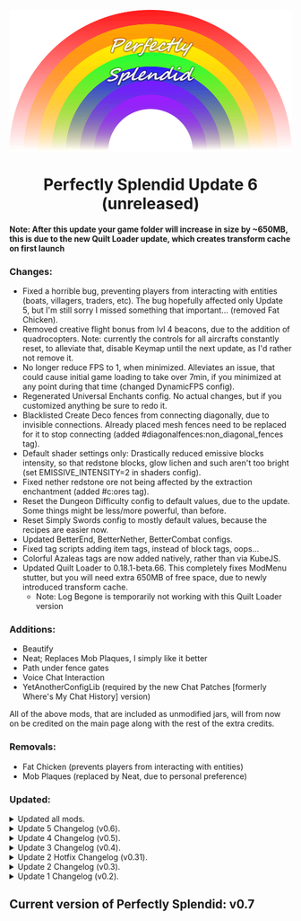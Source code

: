 <p align="center">
  <img src="https://github.com/SplendidAlakey/Perfectly-Splendid/blob/Perfectly-Splendid/images/banners/Perfectly_Splendid.png" width="720"
</p>

<h1 align="center"> Perfectly Splendid Update 6 (unreleased) <br>

#### Note: After this update your game folder will increase in size by ~650MB, this is due to the new Quilt Loader update, which creates transform cache on first launch

### Changes:

- Fixed a horrible bug, preventing players from interacting with entities (boats, villagers, traders, etc). The bug hopefully affected only Update 5, but I'm still sorry I missed something that important... (removed Fat Chicken).
- Removed creative flight bonus from lvl 4 beacons, due to the addition of quadrocopters. Note: currently the controls for all aircrafts constantly reset, to alleviate that, disable Keymap until the next update, as I'd rather not remove it.
- No longer reduce FPS to 1, when minimized. Alleviates an issue, that could cause initial game loading to take over 7min, if you minimized at any point during that time (changed DynamicFPS config).
- Regenerated Universal Enchants config. No actual changes, but if you customized anything be sure to redo it.
- Blacklisted Create Deco fences from connecting diagonally, due to invisible connections. Already placed mesh fences need to be replaced for it to stop connecting (added #diagonalfences:non_diagonal_fences tag).
- Default shader settings only: Drastically reduced emissive blocks intensity, so that redstone blocks, glow lichen and such aren't too bright (set EMISSIVE_INTENSITY=2 in shaders config).
- Fixed nether redstone ore not being affected by the extraction enchantment (added #c:ores tag).
- Reset the Dungeon Difficulty config to default values, due to the update. Some things might be less/more powerful, than before.
- Reset Simply Swords config to mostly default values, because the recipes are easier now.
- Updated BetterEnd, BetterNether, BetterCombat configs.
- Fixed tag scripts adding item tags, instead of block tags, oops...
- Colorful Azaleas tags are now added natively, rather than via KubeJS.
- Updated Quilt Loader to 0.18.1-beta.66. This completely fixes ModMenu stutter, but you will need extra 650MB of free space, due to newly introduced transform cache.
     - Note: Log Begone is temporarily not working with this Quilt Loader version

### Additions:

- Beautify
- Neat; Replaces Mob Plaques, I simply like it better
- Path under fence gates
- Voice Chat Interaction
- YetAnotherConfigLib (required by the new Chat Patches [formerly Where's My Chat History] version)

All of the above mods, that are included as unmodified jars, will from now on be credited on the main page along with the rest of the extra credits.

### Removals: 

- Fat Chicken (prevents players from interacting with entities)
- Mob Plaques (replaced by Neat, due to personal preference)

### Updated: 

<details><summary>Updated all mods.</summary>

- Armor Statues
- BE Style Wither
- Better Combat
- Better End
- Better Tridents
- Bookshelf
- Botany Pots
- Carpeted Stairs & Slabs
- Charm Of Undying
- Chat Patches (formerly Where's My Chat History)
- Chunks fade in
- Collective
- Colorful Azaleas
- CraftPresence
- Create
- Creeper Overhaul
- Dark Paintings
- Do A Barrel Roll
- Dramatic Doors
- Dynamic Music Updated
- Elytra Slot
- EnderChests
- Expanded Delight
- Extended Drawers
- Experience Bug Fix
- Fabrication
- Friends&Foes
- Immediately Fast
- Immersive Aircraft
- Immersive Armors
- Inventory Profiles Next
- KubeJS
- libIPN
- LootJS
- Macaw's Doors
- Macaw's Lights and Lamps
- Magnum Torch
- MC Dungeons Armors
- Mini Extras
- Mob Variants
- More Totems Of Undying
- Moonlight
- MultiBeds
- Open Parties And Claims
- Platforms
- Player Animator
- Polymer
- Reacharound
- Replanting Crops
- Roughly Enough Items
- Savage Ender Dragon
- Simple Copper Pipes
- Simple Voice Chat
- Simply Swords
- Snowy Spirit
- Spiky Spikes
- Straw Statues
- Supplementaries
- The Bumblezone
- Traveler's Backpack
- Universal Enchants
- Wavey Capes
- Xaero's Maps

- Repurposed Structures - Better Desert Temples Compat Datapack
- Xali's Enchanted Books

</details>

<details><summary>Update 5 Changelog (v0.6).</summary>

#### Note: Soul Fire'd mod changed soul fire id from "soulfired:soul_fire" to "minecraft:soul_fire"; shouldn't cause any issues, but check your soul fires after updating, just in case

### Changes:

- Drastically reduced the amount of mods ModMenu shows; if you don't see a mod in ModMenu - there's no in-game config for it
     - This was in an attempt to fix the massive stutter (26sec), that happens when you open mod menu; turns out the issue has to be fixed by Quilt
- Switched Quilt Loader to 0.17.9-beta.1 to fix the aforementioned stutter in ModMenu; that means the fancy error reporting window is gone for now
- Slightly increased the chances of Structory structures spawning
- Disabled slime animations from Better Animations Collection in favour of Luna Slimes
- Disabled default Continuity resource pack; you can now craft both connected and vanilla blocks
     - Note: this does not mean connected textures are gone now, only vanilla glass and bookshelves are
	 - To undo this, just enable the default Continuity resourcepack
- Disabled Earth2Java's mooblooms in favour of Friends&Foes mooblooms; your old mooblooms won't disappear
- Temporarily(?) disabled Bedrockify's reacharound placement, due to Reacharound mod update; practically affects nothing
- Adjusted When Dungeons Arise datapack settings for the new version; now should be a lot less spammy at spawn
- Removed useless GC flags from recommended JVM flags (flags used by G1GC)

### Additions:

- Friends&Foes Beekeeper's Hut
     - Adjusted spacing and separation settings to fit into the pack
- Friends&Foes Flowery Mooblooms
- Connected Blocks
     - Collapsed REI entries for glass
- Chunks Fade In
- Luna Slimes
- Make Bubbles Pop
- Structory: Towers
     - Adjusted spacing and separation settings to fit into the pack

### Removals: 

- 

### Updated: 

<details><summary>Updated all mods.</summary>

- Adorn
- Armor Statues
- Better Combat
- Block Limit Fix
- Botany Pots
- Carpet TIS Additions
- Carpeted Stairs & Slabs
- Clickable Advancements
- Collective
- CombatRoll
- Companion
- CraftPresence
- Critters and Companions
- Dark Paintings
- Dismount Entity
- Dungeon Difficulty
- Do A Barrel Roll
- Dynamic Music Updated
- Enchancement
- Entity Texture Features
- Farmer's Knives
- Fast Anim
- Forge Config API Port
- Friends & Foes
- Handcrafted
- Hoe Tweaks
- I Know What I'm Doing
- Immediately Fast
- Immersive Aircraft
- Immersive Armors
- Immersive Paintings
- Inventory Profiles Next
- Iris
- Just Mob Heads
- LambDynamicLights
- Leaves Be Gone
- libIPN
- Macaw's Windows
- Moonlight
- Passive Shield
- Paxi
- Pehkui
- Polymer
- Puzzle
- QSL
- Quilt Kotlin Libraries
- Radiant Gear
- Random Bonemeal Flowers
- Reacharound
- Replanting Crops
- Scaffolding Drops Nearby
- Show Me Your Skin!
- Shulker Drops Two
- Simple Voice Chat
- Simply Swords
- Smaller Nether Portals
- Snowy Spirit
- Sodium Extra
- Soul Fire'd
- Stack Refill
- Storage Labels
- Supplementaries
- The Bumblezone
- Tom's Simple Storage
- Traveler's Backpack
- Vanity Slots
- Visual Workbench
- When Dungeons Arise!
- Where's My Chat History
- XP Obelisk Additions

- Ore Variants
- Repurposed Structures Better Desert Temples Compat Datapack
- Repurposed Structures Better Ocean Monuments Compat Datapack

</details>

</details>

<details><summary>Update 4 Changelog (v0.5).</summary>

#### Note: Snow Day is gone from CF, might cause existing snowy leaves to disappear. If it's not actively snowing in your area, you can safely update.

### Changes:

- Fixed a crash, that would happen on first launch, if you've never installed the pack before (this is unrelated to the "crash" when you first install Quilt via JumpQuilt)
- Enabled the Nether Gauntlet boss and removed the recipe for the item it drops
     - The boss is now compatible with BetterCombat, but has twice more HP and armour
- Decreased the frequency at which Overworld bosses spawn a little; drastically increased the frequency at which the Nether Gauntlet spawns
- Disabled front third person view. This is a new option in Better Third Person mod, which totally makes sense
- Enabled the following fixes in Carpet Fixes (bugs, that were fixed in 1.19.3):
     - wrongPressurePlateHitboxFix true
     - shulkersAreLowerInChestBoatFix true
     - nbtDataDupeFix true
     - frogJumpsIgnoreTemptedFix true
     - deathTimeCorruptsMobsFix true
     - horseDupeFix true
     - chestBoatDupeFix true
- Re-enabled herringbone mangrove crafting table
- #c:ores tag is added natively by BCLib now, rather than KubeJS, which allowed me to make it compatible with Enchancement
- Aurora's Decorations stripped logs and wood now natively use appropriate tags, rather than via KubeJS
- Disabled right-click actions from Slight GUI Modifications
- Removed Charm's gold bars (duplicate)
- Fixed chat formatting not applying at all, thanks to Where's My Chat History update
- Updated Quilt Loader to 0.18.1-beta.25 (no user input required, unless you manually swapped out Forge for Quilt in your launcher)

### Additions:

- Block Limit Fix
- Carpet MiniTweaks
     - The following rules are enabled:
	   - villagersAlwaysConvert true, villagers will convert to zombies on any difficulty (I "enabled" it in one of the previous updates, but forgot that the mod wasn't in yet...)
	   - shaveSnowLayers true, you can shave snow layers with a shovel
	   - allChargedCreeperHeadsDrop true, instead of making just 1 random mob drop its head, charged creepers will now make all exploded mobs drop heads
	   - dyeableShearedSheep true, sheared sheep can be dyed just like regular sheep
	   - dyeableShulkers true, shulkers can be dyed and washed with a water bottle
	   - vexesNerf true, vexes will start dying once the invoker that summoned them dies
- Colormatic (was intended to be in since release, but past versions of TerraBlender caused a crash with it)
- Create Deco Fabric
     - Collapsed REI entries
	 - Adjusted some duplicate recipes as to not conflict with other mods
- Create: Extended Flywheels Fabric
     - Collapsed REI entries (the mod id is 'extendedflywheels', as such it won't show up when typing "@create" in REI)
- Handcrafted
     - Collapsed REI entries
- Inventory Essentials
- Keymap
     - I'm intentionally not providing a config for it, so that you can choose your own keyboard layout
- Leaves Be Gone
- Ping Wheel

### Removals: 

- Snow Day (gone from CurseForge)

### Updated: 

<details><summary>Updated all mods.</summary>

- Adorn
- Aurora's Decorations
- BCLib
- Better Combat
- Better Third Person
- Bosses Of Mass Destruction
- Botany Pots
- Botany Trees
- Chalk: Colorful Addon
- Dark Paintings
- Dave's Potioneering
- Do A Barrel Roll
- Dramatic Doors
- Dungeon Difficulty
- Ecologics
- Emotecraft
- Enchanted Vertical Slabs
- Enchantment Descriptions
- Fabrication
- Friends & Foes
- GeckoLib
- Inventory Profiles Next
- Immediately Fast
- KubeJS
- libIPN
- Log Begone
- LootR
- Macaw's Bridges
- Macaw's Fences and Walls
- Macaw's Roofs
- Macaw's Trapdoors
- Macaw's Windows
- Moonlight
- Open Parties and Claims
- Pehkui
- Polymer
- Quilt Kotlin Libraries
- Recipe Book Is Pain
- Roughly Enough Items
- Show Me Your Skin!
- Simple Voice Chat
- Snowy Spirit
- Stendhal
- Supplementaries
- TerraBlender
- Terralith
- Tom's Simple Storage
- Variant Bookshelves
- Variant Crafting Tables
- Where's My Chat History
- Xaero's Maps

- Chests Reimagined

</details>

</details>

<details><summary>Update 3 Changelog (v0.4).</summary>

#### Note: This update brings a big change to enchantments, as such some of them may disappear, make a backup just in case!
#### Some lightning rods might disappear after updating. I removed Oxidizing Lightning Rods, because Friends & Foes already adds them.
#### 1.19.3 is planned, waiting on all mods to update. My goal is to transition without corrupting worlds.

### Changes:

- Azalea chests, barrels, bookshelves and bookcases are now craftable.
- Backpacks will now display corresponding colours to the sleeping bags you used to craft it with.
- Disabled a lot of enchantments from MC Dungeons Armors, Artifacts and Weapons mods (those, that I consider to be too strong, irrelevant or duplicate).
- Made all chest boats craftable with modded chests (no texture changes, though).
- Added recipes for all guide books.
- Collapsed a bunch of REI entries.
- Added Create's toolbox and Wanderer's Catalogue to the IPN ignore list.
- Fixed an issue, where existing players would keep losing the probe note and Patchouli books on login.
- Removed some duplicate recipes (most notorious being basalt bricks).
- Removed stalagnate and mushroom fir benches and seat rests, due to broken textures.
- Removed Blockus' limestone recipes. The generation was already disabled since release to avoid confusion with Create.
- Removed gingerbread vertical slab, due to missing textures.
- Added missing tags to all Colorful Azaleas blocks.
- Shaders will now be on by default.
- Remove duplicate bee stinger from MCDW via its own config, rather than LootJS.
- Set strict priorities for all scripts.
- Updated Quilt Loader to 0.18.1-beta.23 (no user input required, unless you manually swapped out Forge for Quilt in your launcher).
- Changed recommended JVM arguments (now just using MC defaults, but with ShenandoahGC).

### Additions:

- Additional Mushroom Blocks
- Carpeted Stairs
- Create Chunkloading
- Critters and Companions
- Ecologics
     - Everything is disabled, apart from stackable moss
- Enchancement
     - The following existing and Enchancement's enchantments have been removed:
	      - "minecraft:lure" - now bundled with luck of the sea,
	      - "minecraft:loyalty" - all tridents now have loyalty by default,
	      - "minecraft:aqua_affinity",
	      - "minecraft:depth_strider" - both of these now exist as a single new enchantment amphibious,
	      - "betternether:ruby_fire" - replaced by molten, but BetterNether tools can still have it,
	      - "supplementaries:stasis" - I find it to be unfit for the pack,
	      - "enchancement:assimilation",
	      - "enchancement:buffet",
	      - "enchancement:wardenspine",
	      - "enchancement:chaos" - these 4 I find to be unfit for the pack,
	      - "bagofholding:preservation" - not needed, since we have graves,
	      - "farmersdelight:backstabbing" - redundant, due to shadow form.
	 - All tridents have loyalty
	 - Channeling works without thunder
	 - Fire aspect works like flint and steel
	 - Luck of the sea is bundled with lure
	 - Ender pearls don't hurt
	 - Channeling's thunder strike doesn't start fires or breaks blocks
	 - Tridents return from void
	 - The rest of the mod's settings are disabled; 
	 - I'd like to enable other tweaks, but, currently, that would not fit the pack, since we have Goblin Traders and such;
	   - However, truly unbreaking, single enchantment levels and 1 enchantment per item might come later down the line. Possibly when migrating to 1.20.
- Enchantment Descriptions
- Immersive Aircraft
     - Adjusted recipes to fit better into the pack
- Minekea
     - Certain auto-generated Aurora's Decorations blocks were removed due to broken textures
	 - Duplicate recipes removed
	 - Cobbled Endstone disabled
	 - The guide book will not be given on login, but you can craft it
	 - Added #c:buckets/honey tag to the bucket of honey, so it should work alongside Create and Bumblezone
	 - Collapsed REI entries
- Quilt Kotlin Libraries
- Universal Enchants
     - You will be able to apply any enchantment to almost anything; most OP combos disabled

- Ore Variants (should've been in since release, I somehow overlooked it)

### Removals: 

- Fabric Language Kotlin (replaced by QKL; no player facing changes)
- FixMySpawnR
     - Initially included to reduce the lag caused by large amounts of spawners, but massive dungeons sometimes take
	 - longer to complete, than it takes for spawners to run out (my setting was 10 in-game days)
- idwtialsimmoedm (replaced by Enchantment Descriptions, due to Enchancement)
- Oxidizing Lightning Rods (Friends & Foes already adds that feature)
- Tree Harvester (you now have to use a Lumberjack enchantment; no fast leaf decay at the moment, due to Snow Day)

- Dark Mode Everywhere Fix (stopped being a resourcepack, that only fixes missing GUI's and became a full dark GUI pack)

### Updated: 

<details><summary>Updated all mods.</summary>

- Architectury
- Ambient Sounds
- BCLib
- BetterCombat
- BetterEnd
- Blockus
- Bookshelf
- Bosses of Mass Destruction
- Botany Pots
- Carpet TIS Addition
- CraftPresence
- CreativeCore
- Collective
- CombatRoll
- Companion
- Conjuring
- Do A Barrel Roll
- Dungeon Difficulty
- Fabric Language Kotlin
- FerriteCore
- Friends & Foes
- GeckoLib
- Goblin Traders
- Ingredient Extension API
- Inventory Profiles Next
- Immediately Fast
- Immersive Paintings
- Iris
- Joy of Painting
- JumpyBoat
- KubeJS
- libIPN
- Lithium
- Log Begone
- LootR
- Macaw's Paths and Pavings
- Macaw's Windows
- Memory Leak Fix
- Mob Variants
- Mod Menu
- Moog's Voyager Structures
- Moonlight
- Nature's Compass
- Nyf's Spiders
- Open Parties and Claims
- owo
- Placeable Plants
- Polymer
- Polymorph
- QSL
- Random Bonemeal Flowers
- Reese's Sodium Options
- Recursive Resources
- Repurposed Structures
- Roughly Enough Items
- Projectile Damage Attribute
- Simple Voice Chat
- Snowy Spirit
- Sodium Extra
- Stendhal
- Straw Statues
- Supplementaries
- The Bumblezone
- Tom's Simple Storage
- Traveler's Backpack
- Variant Lanterns
- Xaero's Maps
- XP Obelisk
- XP Obelisk Additions

</details>

</details>

<details><summary>Update 2 Hotfix Changelog (v0.31).</summary>

<h1 align="center"> Perfectly Splendid Update 2 Hotfix <br>

#### Note: In order to fix a critical crash, Llamarama has been removed. 
#### This won't break anything, but if you had any modded Llamas, they will dissapear.
#### I'm sorry for that, it's my fault for not catching a critical crash, caused by a Llamarama + Naturalist combo earlier.

### Changes:

- Adjusted The Graveyard config to its Perfectly Splendid values. It got overriden by default values in the Update 2 and I didn't notice, sorry!
- Changed Tree Harvester mod not to automatically replant anything.
- Changed the Carrier keybind to Shift (if you use the modpack supplied config where Shift = sprint), as to not confict with Better Signs and Universal Graves.
- Disabled duplicate hunger/saturation bars in food tooltips.

### Additions:

- 

### Removals: 

- Llamarama (causes a crash, when Naturalist entities interact with llamarama:statue).
- Now Playing (seems to be what's causing "Index -1 out of bounds for length 129").

### Updated: 

<details><summary>Updated all mods.</summary>

- Bag Of Holding
- Roughly Enough Professions
- Supplementaries

</details>

</details>

<details><summary>Update 2 Changelog (v0.3).</summary>

<h1 align="center"> Perfectly Splendid Update 2 <br>

#### Note: Spice Of Fabric has been removed due to a crash with Create. Nothing should break, but do make a backup, just in case!
#### Open Parties and Claims requires a config reformat. If you were using a custom config, back it up!
#### This Update brings in the newest version of GeckoLib, meaning all animations now work properly with shaders.
#### If you would like for the updated resourcepacks to apply automatically, delete your options.txt.

### Changes:

- Hopefully, fixed an inconsistent crash, when opening chat. If you experience such a crash, and the log says
	- "Index -1 out of bounds for length 129", please, either leave a comment or open a GH issue.
	- Disabled Stendhal's chat utils. Signs, books etc still have them.
- Added a recipe for the Blazing Eye. I forgot, that the Nether Gauntlet boss is disabled, due to an incompatibility with BetterCombat, this is a compromise.
- Fixed another issue, that could randomly quadruple the Ender Dragon's HP.
- Fixed "air" blocks appearing in some stonecutter recipes.
- Fixed a crash, when searching "dep" in creative search (removed hardcodedSeaLevelFix rule).
- Fixed a crash, when using a hand crank to power mechanical press or a mixer above a basin with ingots (removed Spice Of Fabric).
- Fixed copper hopper recipe. It was correct with vanilla chests, but wrong with modded ones.
- Disabled "put items directly into inventory" feature from IPN, restoring vanilla behavior.
- Enabled locked slots feature. Right control enables/disables locking. Holding left control and left clicking on a slot will lock it.
- Added a recipe for Raid Horn. Difficult by design, see the recipe in REI.
- Added tags to horns (#c:horns and #c:copper_horns).
- Removed nether brass sconce, because the model is broken.
- Added #c:stripped_logs tag to Azalea and Jacaranda stipped logs.
- Added #c:stripped_wood tag to Azalea and Jacaranda stropped wood.
- Swapped tags for sturdy stones, based on a PR, made by magneticflux-.
- Removed Colorful Azalea benches and seat rests from Aurora's Decorations, due to broken textures.
- Added integration between Charm and Colorful Azaleas.
- Changed the way starting inventory debloat works, should work in Multiplayer now, if more than 1 player join at once. No effect on existing players.
- Fixed boats taking fall damage under certain conditions (boatsTakeFallDamageFix true).
- Changed game version to 1.19.2 in JumpQuilt to avoid accidentally updating to 1.19.3.

### Additions:

- Drink Beer
	1. Adjusted Keg recipe to use all barrel variants.
	2. Made a recipe for the squeaker.
- Guardians Galore
	1. Adjusted Blaze Bell recipe to use all chain variants.
- Smarter Farmers
	1. Made compatible with Farming for Blockheads.
- Takes a Pillage
	1. Random raids (sieges) are disabled.
	2. Golem replacement is disabled.
	3. Ravager horn is disabled (use Raid Horn).
	4. Spacing and separation is default, but, despite that, the structures are quite rare.
	5. Milk still removes bad omen.
- Variant Mobs
	1. Spiders have a chance to spawn as Black Spiders below Y30.
	2. Zombies have a chance to spawn as Forgotten below Y20.
	3. Skeletons have a chance to spawn as Undead Warriors below Y10.
	4. Creepers have a chance to spawn as Cave Creepers below Y0.
	5. All of the above are tougher variants of vanilla mobs.

### Removals: 

- Chat Up! (Where's My Chat History already does the same).
- Spice Of Fabric (due to the aforementioned crash with Create).

### Updated: 

<details><summary>Updated all mods.</summary>

- Blockus
- Botany Trees
- Carpet TIS Additions
- Create
- CreativeCore
- Comforts
- Complete Config
- Connectible Chains
- Cull Leaves
- Customizable Elytra
- Dave's Potioneering
- Extended Drawers
- Falling Leaves
- Farmer's Delight
- Forge Config API Port
- Friends and Foes
- GeckoLib
- HorseInBoat
- Iris
- Immersive Armors
- Incendium
- Kaffee's Dual Ride
- KubeJS
- LibIPN
- LootJS
- ModMenu
- Moonlight
- Mythic Mounts
- Open Parties and Claims
- owo
- Patchouli
- QSL
- Simple Copper Pipes
- Sodium Extra
- Straw Statues
- Supplementaries
- The Bumblezone
- The Graveyard
- Towns and Towers
- Trinkets
- Utility Belt
- Variant Barrels
- Variant Bookshelves
- Variant Crafting Tables
- Variant Composters
- Variant Grindstones
- Wondrous Wilds

- Chests Reimagined
- Eating Animations+

</details>

</details>

<details><summary>Update 1 Changelog (v0.2).</summary>

<h1 align="center"> Perfectly Splendid Update 1 <br>

#### Note: if updating from v0.1, delete Towns and Towers from .minecraft/config/paxi/datapacks.

#### If you would like for the new resosurce packs to apply automatically, delete your options.txt. Otherwise, add it manually in video settings.

### Changes:

- Aurora's Decorations blocks are now craftable, using Charm's woodcutter.
- Added mod compatibility between Charm and all other modded wood types.
- Fixed bees not entering hives (beeDupeFix rule removed).
- Allowed for some mobs from Wondrous Wilds to be captured in Supplementaries' jars.
- Disabled fireflies from Naturalist (Wondrous Wilds already adds fireflies).
- Fixed an error, resulting in the Ender Dragon having x4 HP (**intended:** x2 HP).
- Fixed modded bows and crossbows visually not having any projectiles (removed **By Design** mod).
- Allowed some Mythic Mounts to spawn in BetterNether and Promenade biomes.
- Drastically reduced the chances for a Mythic Mount to spawn (the most common is 40, the least common is 1).
- Reworked bundle crafting recipes. To craft a bundle, simply form a bucket shape with wool. Each colour works. "Vanilla" recipe has been removed, use rainbow wool to craft it ;)
- Allowed using coloured bundles with upgrade tokens.
- Made it so that villagers always convert to zombies, regardless of the difficulty setting, in case you aren't playing on Hard.
- Removed duplicate bamboo recipes from Twigs, sorry for that!
- Added compatibility between Bamboo Everything, Twigs and Blockus.
- Removed duplicate crimson and warped chests/barrels.
- Unified chests and barrels with appropriate tags.
- Made almost all recipes, that use chests, utilize tags, if they didn't before. This means modded chests will work with almost all recipes now.
- The One Probe will no longer give players a note at spawn. If you've already got one, you'll keep it. And you will still be able to craft it, if need be.
- Fixed Visual Traveler's Titles resource pack not applying when first installing the pack or resetting options.txt.
- Removed Supplementaries' wrench, use Create's one. Also hid Additional Additions' wrench from REI (the recipe was already disabled).
- Hid Supplementaries' blackboard from REI (the recipe was already disabled, use Aurora's Decorations' boards).
- Removed Towns and Towers datapack. There's now a config file with the same exact values.
- Nerfed Sai (**old:** 2 positive DMG, 0 negative DMG; **new:** 0 positive DMG, 1 negative DMG).
- Farmer's Delight knives no longer inherit BetterCombat systems.
- Slightly change IPN integration hints (some inventories will use player inventory only buttons, instead of none at all).
- Added missing translation strings for Supplementaries item groups.
- Fixed Player Plates translation strings for item groups.
- Fixed a typo in rei_integrations script, that resulted in some items not getting hidden.
- Significantly reduced chances of skeletons carrying quivers (**old:** 20%; new: 5%).
- Slightly buffed stats, that looted gear gets in the Nether (**old:** x1.2 AP, +2 HP, x1.3-1.5 DMG, x1.3-1.5 PDMG; **new:** x1.2-2.0 AP, +1.5-2.0 HP, x1.3-1.6 DMG, x1.3-1.7 PDMG).
- Slightly rebalanced all Nether enemies (**old:** +2 AP, x1.4-1.5 HP, x2 XP; **new:** +1.5-2.0 AP, x1.5-2.0 HP, x2.5 XP).
- Buffed all enemies in the End (**old:** vanilla values; **new:** x2.0-3.0 HP, +2-5 AP).
- Buffed stats, that looted gear gets in the End (**old:** x1.5 AP, +4 HP, x1.8-2.0 DMG, x1.8-2.0 PDMG; **new:** x1.5-2.0 AP, +4-5 HP, x1.5-3.0 DMG, x2.0-3.0 PDMG).
- Gave a tiny buff to all looted weapons' stats across all dimensions (**old:** x1.1 DMG, x1.1 PDMG for rares, x1.2 DMG, x1.2 PDMG for epics; **new:** x1.1-1.15 DMG, x1.1-1.15 PDMG for rares, x1.2-1.35 DMG, x1.2-1.35 PDMG for epics).

### Additions:

- Animated Colored Axolotls.
- Better Boss Bars.
- Better MCDX.
- Create.
- Create Support for Open Parties and Claims.
- Charm Fixer (added as a precaution, as I'm using some owo lib mods and not using any GUI parts of Charm).
- Dark Mode Everywhere Fix.
- Eating Animations+.
- Flower Pots+.
- Glowing Ender Dragon.
- idwtialsimmoedm. _this should've been included in v0.1, I don't know why it wasn't..._
- Miniblock Merchants.
- Open Parties and Claims.
- Rainglow.
- Styled Chat.
- Styled Nicknames.
- Styled Player List.
- Smooth Font.
- Visual Shulker Labels.

### Removals: 

- By Design (due to the aforementioned bug with modded bows/crossbows).
- Enhanced Block Entities (no longer needed with Create).

### Updated: 

<details><summary>Updated all mods.</summary>

- Annotated DI
- Ambient Sounds
- BetterNether
- BCLib
- Blockus
- BotanyPots
- CraftPresence
- Collective
- CullLeaves
- Dark Mode Everywhere
- Do A Barrel Roll
- Easy Anvils
- Entity Texture Features
- Expanded Delight
- Fabric Language Kotlin
- Farmer's Knives
- Fireplace Lib
- Inventory Profiles Next
- Iris
- Just Mob Heads
- KubeJS
- LibIPN
- Lithium
- LootJS
- Moonlight
- No Chat Reports
- Paintings++
- Player Animation Lib
- Polymorph
- QSL
- Raised
- Random Bonemeal Flowers
- Repurposed Structures
- Rhino
- Roughly Enough Items
- ShetiPhianCore
- Simple Voice Chat
- Simply Swords
- Snowy Spirit
- Sodium Extra
- Supplementaries
- Talk Bubbles
- The Bumblezone
- The Graveyard Biomes
- TooltipFix
- Towns and Towers
- Traveler's Backpack
- Tree Harvester
- Utility Belt
- Wolves Of Other Furs
- WhereIsIt
- Where's My Chat History
- Xaero's Maps

- Repurposed Structures - Better Desert Temples Compat Datapack
- Repurposed Structures - Better Ocean Monuments Compat Datapack
- Repurposed Structures - Better Witch Huts Compat Datapack
- Repurposed Structures - Farmer's Delight Compat Datapack
- Repurposed Structures - Friends and Foes Compat Datapack
- Repurposed Structures - More Villagers Compat Datapack

</details>

</details>

</details>

## Current version of Perfectly Splendid: v0.7
